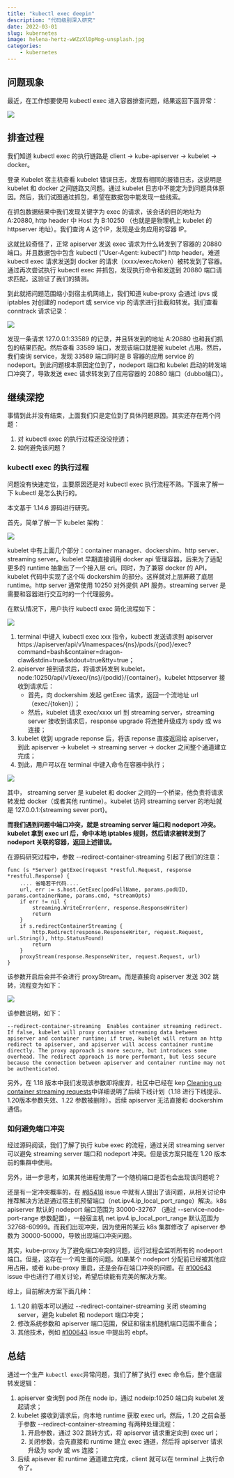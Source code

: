 ```yaml
---
title: "kubectl exec deepin"
description: "代码级别深入研究"
date: 2022-03-01
slug: kubernetes
image: helena-hertz-wWZzXlDpMog-unsplash.jpg
categories:
    - kubernetes
---
```


## 问题现象

最近，在工作想要使用 kubectl exec 进入容器排查问题，结果返回下面异常：

![](img/exec-failure.png)

## 排查过程

我们知道 kubectl exec 的执行链路是 client -> kube-apiserver -> kubelet -> docker。

登录 Kubelet 宿主机查看 kubelet 错误日志，发现有相同的报错日志，这说明是 kubelet 和 docker 之间链路又问题。通过 kubelet 日志中不能定为到问题具体原因。然后，我们试图通过抓包，希望在数据包中能发现一些线索。

在抓包数据结果中我们发现关键字为 exec 的请求，该会话的目的地址为 A:20880, http header 中 Host 为 B:10250 （也就是是物理机上 kubelet 的 httpserver 地址）。我们查询 A 这个IP，发现是业务应用的容器 IP。

这就比较奇怪了，正常 apiserver 发送 exec 请求为什么转发到了容器的 20880 端口。并且数据包中包含 kubectl ("User-Agent: kubectl") http header。难道 kubectl exec 请求发送到 docker 的请求（xxxx/exec/token）被转发到了容器。通过再次尝试执行 kubectl exec 并抓包，发现执行命令和发送到 20880 端口请求匹配，这验证了我们的猜测。

到此就把问题范围缩小到宿主机网络上，我们知道 kube-proxy 会通过 ipvs 或 iptables 对创建的 nodeport 或 service vip 的请求进行拦截和转发。我们查看 conntrack 请求记录：

![](img/exec-conntrack.png)

发现一条请求 127.0.0.1:33589 的记录，并且转发到的地址 A:20880 也和我们抓包的结果匹配。然后查看 33589 端口，发现该端口就是被 kubelet 占用。然后，我们查询 service，发现 33589 端口同时是 B 容器的应用 service 的 nodeport。到此问题根本原因定位到了，nodeport 端口和 kubelet 启动的转发端口冲突了，导致发送 exec 请求转发到了应用容器的 20880 端口（dubbo端口）。

## 继续深挖

事情到此并没有结束，上面我们只是定位到了具体问题原因。其实还存在两个问题：

1. 对 kubectl exec 的执行过程还没没挖透；
2. 如何避免该问题？

### kubectl exec 的执行过程

问题没有快速定位，主要原因还是对 kubectl exec 执行流程不熟。下面来了解一下 kubectl 是怎么执行的。

本文基于 1.14.6 源码进行研究。

首先，简单了解一下 kubelet 架构：

![](img/kubelet-arch.png)

kubelet 中有上面几个部分：container manager、dockershim、http server、streaming server。kubelet 早期直接调用 docker api 管理容器，后来为了适配更多的 runtime 抽象出了一个接入层 cri。同时，为了兼容 docker 的 API，kubelet 代码中实现了这个叫 dockershim 的部分。这样就对上层屏蔽了底层 runtime。http server 通常使用 10250 对外提供 API 服务。streaming server 是需要和容器进行交互时的一个代理服务。

在默认情况下，用户执行 kubectl exec 简化流程如下：

![](img/kubelet-streamer.png)

1. terminal 中键入 kubectl exec xxx 指令，kubectl 发送请求到 apiserver https://apiserver/api/v1/namespaces/{ns}/pods/{pod}/exec?command=bash&container=dragon-claw&stdin=true&stdout=true&tty=true；
2. apiserver 接到请求后，将请求转发到 kubelet， node:10250/api/v1/exec/{ns}/{podid}/{container}。kubelet httpserver 接收到请求后：
   * 首先，向 dockershim 发起 getExec 请求，返回一个流地址 url （exec/{token}）；
   * 然后，kubelet 请求 exec/xxxx url 到 streaming server，streaming server 接收到请求后，response upgrade 将连接升级成为 spdy 或 ws 连接；
3. kubelet 收到 upgrade reponse 后，将该 reponse 直接返回给 apiserver，到此 apiserver -> kubelet -> streaming server -> docker 之间整个通道建立完成；
4. 到此，用户可以在 terminal 中键入命令在容器中执行；

![](img/exec-uml.jpg)

其中， streaming server 是 kubelet 和 docker 之间的一个桥梁，他负责将请求转发给 docker（或者其他 runtime）。kubelet 访问 streaming server 的地址就是 127.0.0.1:{streaming sever port}。

**而我们遇到问题中端口冲突，就是 streaming server 端口和 nodeport 冲突。kubelet 拿到 exec url 后，命中本地 iptables 规则，然后请求被转发到了 nodeport 关联的容器，返回上述错误。**

在源码研究过程中，参数 --redirect-container-streaming 引起了我们的注意：

```
func (s *Server) getExec(request *restful.Request, response *restful.Response) {
    .... 省略若干代码....
    url, err := s.host.GetExec(podFullName, params.podUID, params.containerName, params.cmd, *streamOpts)
    if err != nil {
        streaming.WriteError(err, response.ResponseWriter)
        return
    }
    if s.redirectContainerStreaming {
        http.Redirect(response.ResponseWriter, request.Request, url.String(), http.StatusFound)
        return
    }
    proxyStream(response.ResponseWriter, request.Request, url)
}
```

该参数开启后会并不会进行 proxyStream。而是直接向 apiserver 发送 302 跳转，流程变为如下：

![](img/kubelet-nostreamer.png)

该参数说明，如下：

```
--redirect-container-streaming  Enables container streaming redirect. If false, kubelet will proxy container streaming data between apiserver and container runtime; if true, kubelet will return an http redirect to apiserver, and apiserver will access container runtime directly. The proxy approach is more secure, but introduces some overhead. The redirect approach is more performant, but less secure because the connection between apiserver and container runtime may not be authenticated.
```

另外，在 1.18 版本中我们发现该参数即将废弃，社区中已经在 kep [Cleaning up container streaming requests](https://github.com/kubernetes/enhancements/tree/master/keps/sig-node/1558-streaming-proxy-redirects#dependence-on-apiserver-redirects)中详细说明了后续下线计划（1.18 进行下线提示、1.20版本参数失效、1.22 参数被删除）。后续 apiserver 无法直接和 dockershim 通信。

### 如何避免端口冲突

经过源码阅读，我们了解了执行 kube exec 的流程，通过关闭 streaming server 可以避免 streaming server 端口和 nodeport 冲突。但是该方案只能在 1.20 版本前的集群中使用。

另外，进一步思考，如果其他进程使用了一个随机端口是否也会出现该问题呢？

还是有一定冲突概率的，在 [#85418](https://github.com/kubernetes/kubernetes/issues/85418) issue 中就有人提出了该问题，从相关讨论中推荐解决方法是通过宿主机预留端口（net.ipv4.ip_local_port_range）解决。k8s apiserver 默认的 nodeport 端口范围为 30000-32767 （通过 --service-node-port-range 参数配置），一般宿主机 net.ipv4.ip_local_port_range 默认范围为 32768-60999。而我们出现冲突，因为使用的某云 k8s 集群修改了 apiserver 参数为 30000-50000，导致出现端口冲突问题。

其实，kube-proxy 为了避免端口冲突的问题，运行过程会监听所有的 nodeport 端口。但是，这存在一个鸡生蛋的问题。如果某个 nodeport 分配前已经被其他应用占用，或者 kube-proxy 重启，还是会存在端口冲突的问题。在 [#100643](https://github.com/kubernetes/kubernetes/issues/100643) issue 中也进行了相关讨论，希望后续能有完美的解决方案。

综上，目前解决方案下面几种：

1. 1.20 前版本可以通过 --redirect-container-streaming 关闭 steaming server，避免 kubelet 和 nodeport 端口冲突；
2. 修改系统参数和 apiserver 端口范围，保证和宿主机随机端口范围不重合；
3. 其他技术，例如 [#100643](https://github.com/kubernetes/kubernetes/issues/100643) issue 中提出的 ebpf。

## 总结

通过一个生产 `` kubectl exec ``异常问题，我们了解了执行 exec 命令后，整个底层转发逻辑：

1. apiserver 查询到 pod 所在 node ip，通过 nodeip:10250 端口向 kubelet 发起请求；
2. kubelet 接收到请求后，向本地 runtime 获取 exec url。然后，1.20 之前会基于参数 --redirect-container-streaming 有两种处理流程：
   1. 开启参数，通过 302 跳转方式，将 apiserver 请求重定向到 exec url；
   2. 关闭参数，会先直接和 runtime 建立 exec 通道，然后将 apiserver 请求升级为 spdy 或 ws 连接；
3. 后续 apisever 和 runtime 通道建立完成，client 就可以在 terminal 上执行命令了。


